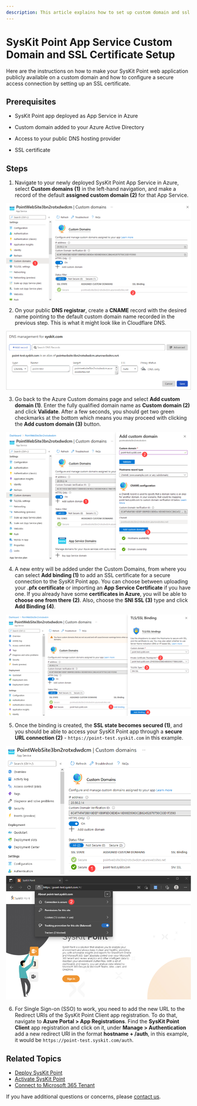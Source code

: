 ```yaml
---
description: This article explains how to set up custom domain and ssl certificate.
---
```


# SysKit Point App Service Custom Domain and SSL Certificate Setup

Here are the instructions on how to make your SysKit Point web application publicly available on a custom domain and how to configure a secure access connection by setting up an SSL certificate.

## Prerequisites 

* SysKit Point app deployed as App Service in Azure 

* Custom domain added to your Azure Active Directory 

* Access to your public DNS hosting provider 

* SSL certificate  

## Steps 

1. Navigate to your newly deployed SysKit Point App Service in Azure, select __Custom domains (1)__ in the left-hand navigation, and make a record of the default __assigned custom domain (2)__ for that App Service. 

![Assigned Custom Domain](../.gitbook/assets/custom-domain-and-ssl-certificate_custom-domain-record.png)

2. On your public __DNS registrar__, create a __CNAME__ record with the desired name pointing to the default custom domain name recorded in the previous step. This is what it might look like in Cloudflare DNS. 

![CNAME Record](../.gitbook/assets/custom-domain-and-ssl-certificate_cname-record.png)

3. Go back to the Azure Custom domains page and select __Add custom domain (1)__. Enter the fully qualified domain name as __Custom domain (2)__ and click __Validate__. After a few seconds, you should get two green checkmarks at the bottom which means you may proceed with clicking the __Add custom domain (3)__ button. 

![Adding Custom Domain](../.gitbook/assets/custom-domain-and-ssl-certificate_add-custom-domain.png)

4. A new entry will be added under the Custom Domains, from where you can select __Add binding (1)__ to add an SSL certificate for a secure connection to the SysKit Point app. You can choose between uploading your __.pfx certificate__ or importing an __App Service Certificate__ if you have one. If you already have some __certificates in Azure__, you will be able to __choose one from there (2)__. Also, choose the __SNI SSL (3)__ type and click __Add Binding (4)__. 

![Adding Binding](../.gitbook/assets/custom-domain-and-ssl-certificate_add-binding.png)

5. Once the binding is created, the __SSL state becomes secured (1)__, and you should be able to access your SysKit Point app through a __secure URL connection (2)__ - `https://point-test.syskit.com` in this example. 

![SSL - Secured](../.gitbook/assets/custom-domain-and-ssl-certificate_secured.png)
![Secure Connection](../.gitbook/assets/custom-domain-and-ssl-certificate_secure-connection.png)

6. For Single Sign-on (SSO) to work, you need to add the new URL to the Redirect URIs of the SysKit Point Client app registration. To do that, navigate to __Azure Portal > App Registrations__. Find the __SysKit Point Client__ app registration and click on it, under __Manage > Authentication__ add a new redirect URI in the format __hostname + /auth__, in this example, it would be `https://point-test.syskit.com/auth`. 

## Related Topics

* [Deploy SysKit Point](deploy-syskit-point.md)
* [Activate SysKit Point](../activation/activate-syskit-point.md)
* [Connect to Microsoft 365 Tenant](connect-to-tenant.md)

If you have additional questions or concerns, please [contact us](https://www.syskit.com/contact-us/).
 